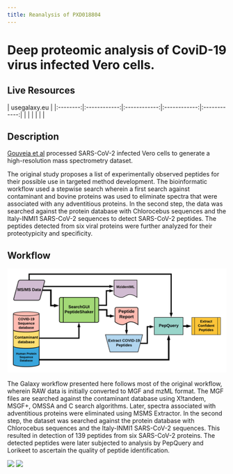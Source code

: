 ```yaml
---
title: Reanalysis of PXD018804
---
```

# Deep proteomic analysis of CoviD-19 virus infected Vero cells.

## Live Resources

| usegalaxy.eu |
|:--------:|:------------:|:------------:|:------------:|:------------:|
| <FlatShield label="data" message="view" href="https://usegalaxy.eu/u/pratikjagtap/h/pxd018804inputsforpqlk" alt="Raw data" /> |
| <FlatShield label="workflow" message="run" href="https://usegalaxy.eu/u/pratikjagtap/w/dataset-collection-pxd018804-workflow-for-pq-and-lk-08222020" alt="Galaxy workflow" /> |
| <FlatShield label="PDX018804-Q10486-90 history" message="view" href="https://usegalaxy.eu/u/pratikjagtap/h/pxd018804-search-for-pepquery-and-lorikeet-analysis-1 " alt="Galaxy history" /> |

## Description

[Gouveia et al](https://onlinelibrary.wiley.com/doi/abs/10.1002/pmic.202000107) processed SARS-CoV-2 infected Vero cells to
generate a high-resolution mass spectrometry dataset.

The original study proposes a list of experimentally observed peptides for their possible use in targeted method development.
The bioinformatic workflow used a stepwise search wherein a first search against contaminant and bovine proteins was used to
eliminate spectra that were associated with any adventitious proteins. In the second step, the data was searched against
the protein database with Chlorocebus sequences and the Italy-INMI1 SARS-CoV-2 sequences to detect SARS-CoV-2 peptides.
The peptides detected from six viral proteins were further analyzed for their proteotypicity and specificity.

## Workflow

![](../img/wfDB.png)

The Galaxy workflow presented here follows most of the original workflow, wherein RAW data is initially
converted to MGF and mzML format. The MGF files are searched against the contaminant database using X!tandem,
MSGF+, OMSSA and C search algorithms. Later, spectra associated with adventitious proteins were eliminated
using MSMS Extractor. In the second step, the dataset was searched against the protein database with
Chlorocebus sequences and the Italy-INMI1 SARS-CoV-2 sequences. This resulted in detection of 139 peptides from six SARS-CoV-2 proteins. 
The detected peptides were later subjected to analysis by PepQuery and Lorikeet to ascertain the quality of peptide identification.

![](../img/PXD018804_cov1.png)
![](../img/PXD018804_cov2.png)

